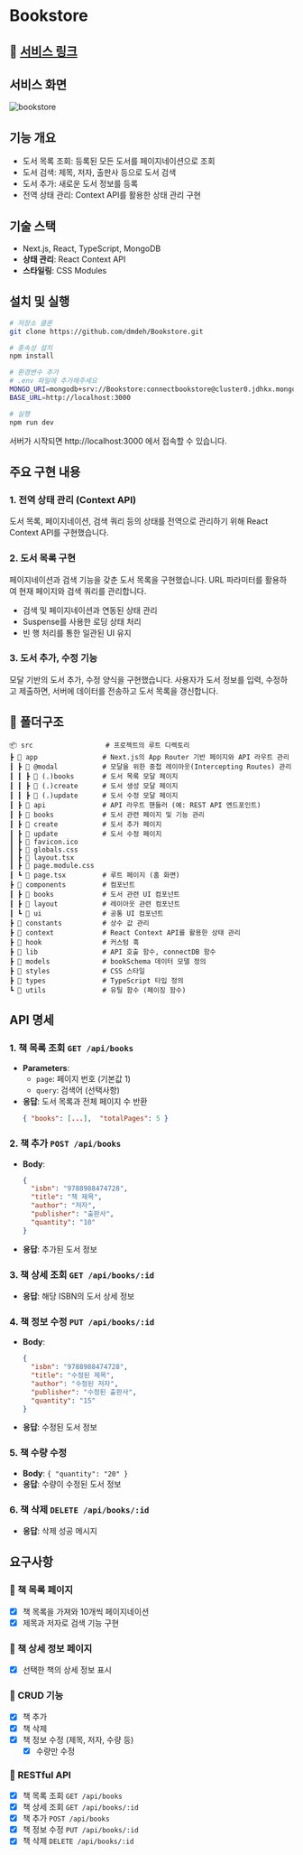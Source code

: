 # Bookstore

## 🔗 [서비스 링크](https://bookstore-kes.vercel.app/)

## 서비스 화면

![bookstore](https://github.com/user-attachments/assets/3baf4181-8420-4482-b9ab-f591e549b8d8)

## 기능 개요

- 도서 목록 조회: 등록된 모든 도서를 페이지네이션으로 조회
- 도서 검색: 제목, 저자, 출판사 등으로 도서 검색
- 도서 추가: 새로운 도서 정보를 등록
- 전역 상태 관리: Context API를 활용한 상태 관리 구현

## 기술 스택

- Next.js, React, TypeScript, MongoDB
- **상태 관리**: React Context API
- **스타일링**: CSS Modules

## 설치 및 실행

```bash
# 저장소 클론
git clone https://github.com/dmdeh/Bookstore.git

# 종속성 설치
npm install

# 환경변수 추가
# .env 파일에 추가해주세요
MONGO_URI=mongodb+srv://Bookstore:connectbookstore@cluster0.jdhkx.mongodb.net/?retryWrites=true&w=majority&appName=Cluster0
BASE_URL=http://localhost:3000

# 실행
npm run dev
```
서버가 시작되면 http://localhost:3000 에서 접속할 수 있습니다.

## 주요 구현 내용

### 1. 전역 상태 관리 (Context API)

도서 목록, 페이지네이션, 검색 쿼리 등의 상태를 전역으로 관리하기 위해 React Context API를 구현했습니다.

### 2. 도서 목록 구현

페이지네이션과 검색 기능을 갖춘 도서 목록을 구현했습니다. URL 파라미터를 활용하여 현재 페이지와 검색 쿼리를 관리합니다.

- 검색 및 페이지네이션과 연동된 상태 관리
- Suspense를 사용한 로딩 상태 처리
- 빈 행 처리를 통한 일관된 UI 유지

### 3. 도서 추가, 수정 기능

모달 기반의 도서 추가, 수정 양식을 구현했습니다. 사용자가 도서 정보를 입력, 수정하고 제출하면, 서버에 데이터를 전송하고 도서 목록을 갱신합니다.

## 📂 폴더구조

```
📦 src                  # 프로젝트의 루트 디렉토리
┣ 📂 app                # Next.js의 App Router 기반 페이지와 API 라우트 관리
┃ ┣ 📂 @modal           # 모달을 위한 중첩 레이아웃(Intercepting Routes) 관리
┃ ┃ ┣ 📂 (.)books       # 도서 목록 모달 페이지
┃ ┃ ┣ 📂 (.)create      # 도서 생성 모달 페이지
┃ ┃ ┣ 📂 (.)update      # 도서 수정 모달 페이지
┃ ┣ 📂 api              # API 라우트 핸들러 (예: REST API 엔드포인트)
┃ ┣ 📂 books            # 도서 관련 페이지 및 기능 관리
┃ ┣ 📂 create           # 도서 추가 페이지
┃ ┣ 📂 update           # 도서 수정 페이지
┃ ┣ 📜 favicon.ico
┃ ┣ 📜 globals.css
┃ ┣ 📜 layout.tsx
┃ ┣ 📜 page.module.css
┃ ┗ 📜 page.tsx         # 루트 페이지 (홈 화면)
┣ 📂 components         # 컴포넌트
┃ ┣ 📂 books            # 도서 관련 UI 컴포넌트
┃ ┣ 📂 layout           # 레이아웃 관련 컴포넌트
┃ ┗ 📂 ui               # 공통 UI 컴포넌트
┣ 📂 constants          # 상수 값 관리
┣ 📂 context            # React Context API를 활용한 상태 관리
┣ 📂 hook               # 커스텀 훅
┣ 📂 lib                # API 호출 함수, connectDB 함수
┣ 📂 models             # bookSchema 데이터 모델 정의
┣ 📂 styles             # CSS 스타일
┣ 📂 types              # TypeScript 타입 정의
┗ 📂 utils              # 유틸 함수 (페이징 함수)
```

## API 명세

### 1. 책 목록 조회 `GET /api/books`

- **Parameters**:
  - `page`: 페이지 번호 (기본값 1)
  - `query`: 검색어 (선택사항)
- **응답**: 도서 목록과 전체 페이지 수 반환
  ```json
  { "books": [...],  "totalPages": 5 }
  ```

### 2. 책 추가 `POST /api/books`

- **Body**:

  ```json
  {
    "isbn": "9788988474728",
    "title": "책 제목",
    "author": "저자",
    "publisher": "출판사",
    "quantity": "10"
  }
  ```

- **응답**: 추가된 도서 정보

### 3. 책 상세 조회 `GET /api/books/:id`

- **응답**: 해당 ISBN의 도서 상세 정보

### 4. 책 정보 수정 `PUT /api/books/:id`

- **Body**:

  ```json
  {
    "isbn": "9788988474728",
    "title": "수정된 제목",
    "author": "수정된 저자",
    "publisher": "수정된 출판사",
    "quantity": "15"
  }
  ```

- **응답**: 수정된 도서 정보

### 5. 책 수량 수정

- **Body**: `{ "quantity": "20" }`
- **응답**: 수량이 수정된 도서 정보

### 6. 책 삭제 `DELETE /api/books/:id`

- **응답**: 삭제 성공 메시지

## 요구사항

### 📄 책 목록 페이지

- [x] 책 목록을 가져와 10개씩 페이지네이션
- [x] 제목과 저자로 검색 기능 구현

### 📄 책 상세 정보 페이지

- [x] 선택한 책의 상세 정보 표시

### 📄 CRUD 기능

- [x] 책 추가
- [x] 책 삭제
- [x] 책 정보 수정 (제목, 저자, 수량 등)
  - [x] 수량만 수정

### 📌 RESTful API

- [x] 책 목록 조회 `GET /api/books`
- [x] 책 상세 조회 `GET /api/books/:id`
- [x] 책 추가 `POST /api/books`
- [x] 책 정보 수정 `PUT /api/books/:id`
- [x] 책 삭제 `DELETE /api/books/:id`
